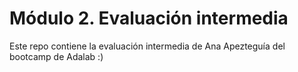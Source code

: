 # Módulo 2. Evaluación intermedia

Este repo contiene la evaluación intermedia de Ana Apezteguía del bootcamp de Adalab :)
